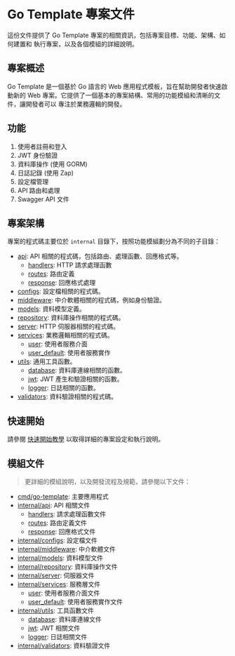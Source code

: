 # Go Template 專案文件

這份文件提供了 Go Template 專案的相關資訊，包括專案目標、功能、架構、如何建置和
執行專案，以及各個模組的詳細說明。

## 專案概述

Go Template 是一個基於 Go 語言的 Web 應用程式模板，旨在幫助開發者快速啟動新的
Web 專案。它提供了一個基本的專案結構、常用的功能模組和清晰的文件，讓開發者可以
專注於業務邏輯的開發。

## 功能

1. 使用者註冊和登入
2. JWT 身份驗證
3. 資料庫操作 (使用 GORM)
4. 日誌記錄 (使用 Zap)
5. 設定檔管理
6. API 路由和處理
7. Swagger API 文件

## 專案架構

專案的程式碼主要位於 `internal` 目錄下，按照功能模組劃分為不同的子目錄：

- [api](./internal/api): API 相關的程式碼，包括路由、處理函數、回應格式等。
  - [handlers](./internal/api/handlers.md): HTTP 請求處理函數
  - [routes](./internal/api/routes.md): 路由定義
  - [response](./internal/api/response.md): 回應格式處理
- [configs](./internal/configs): 設定檔相關的程式碼。
- [middleware](./internal/middleware): 中介軟體相關的程式碼，例如身份驗證。
- [models](./internal/models): 資料模型定義。
- [repository](./internal/repository): 資料庫操作相關的程式碼。
- [server](./internal/server): HTTP 伺服器相關的程式碼。
- [services](./internal/services): 業務邏輯相關的程式碼。
  - [user](./internal/services/user/user.md): 使用者服務介面
  - [user_default](./internal/services/user/user_default.md): 使用者服務實作
- [utils](./internal/utils): 通用工具函數。
  - [database](./internal/utils/database): 資料庫連線相關的函數。
  - [jwt](./internal/utils/jwt): JWT 產生和驗證相關的函數。
  - [logger](./internal/utils/logger): 日誌相關的函數。
- [validators](./internal/validators): 資料驗證相關的程式碼。

## 快速開始

請參閱 [快速開始教學](./tutorials/getting-started.md)
以取得詳細的專案設定和執行說明。

## 模組文件

> 更詳細的模組說明，以及開發流程及規範，請參閱以下文件：

- [cmd/go-template](./cmd/go-template.md): 主要應用程式
- [internal/api](./internal/api): API 相關文件
  - [handlers](./internal/api/handlers.md): 請求處理函數文件
  - [routes](./internal/api/routes.md): 路由定義文件
  - [response](./internal/api/response.md): 回應格式文件
- [internal/configs](./internal/configs/config.md): 設定檔文件
- [internal/middleware](./internal/middleware/auth.md): 中介軟體文件
- [internal/models](./internal/models/user.md): 資料模型文件
- [internal/repository](./internal/repository/user.md): 資料庫操作文件
- [internal/server](./internal/server/server.md): 伺服器文件
- [internal/services](./internal/services/README.md): 服務層文件
  - [user](./internal/services/user/user.md): 使用者服務介面文件
  - [user_default](./internal/services/user/user_default.md): 使用者服務實作文件
- [internal/utils](./internal/utils): 工具函數文件
  - [database](./internal/utils/database/database.md): 資料庫連線文件
  - [jwt](./internal/utils/jwt/jwt.md): JWT 相關文件
  - [logger](./internal/utils/logger/logger.md): 日誌相關文件
- [internal/validators](./internal/validators/user.md): 資料驗證文件

